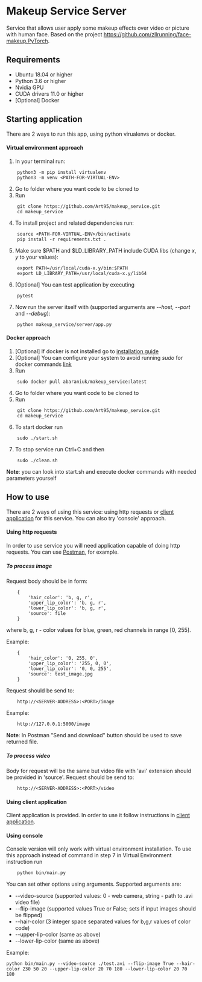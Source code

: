# Makeup Service Server
Service that allows user apply some makeup effects over video or picture with human face.
Based on the project https://github.com/zllrunning/face-makeup.PyTorch.

## Requirements
* Ubuntu 18.04 or higher
* Python 3.6 or higher
* Nvidia GPU
* CUDA drivers 11.0 or higher
* [Optional] Docker

## Starting application
There are 2 ways to run this app, using python virualenvs or docker.

#### Virtual environment approach
1. In your terminal run:
```
    python3 -m pip install virtualenv
    python3 -m venv <PATH-FOR-VIRTUAL-ENV>
```
2. Go to folder where you want code to be cloned to
3. Run 
```
    git clone https://github.com/Art95/makeup_service.git
    cd makeup_service
```
4. To install project and related dependencies run:
```
    source <PATH-FOR-VIRTUAL-ENV>/bin/activate
    pip install -r requirements.txt .
```
5. Make sure $PATH and $LD_LIBRARY_PATH include CUDA libs (change *x*, *y* to your values):
```
    export PATH=/usr/local/cuda-x.y/bin:$PATH
    export LD_LIBRARY_PATH=/usr/local/cuda-x.y/lib64
```
6. [Optional] You can test application by executing
```
    pytest
```
7. Now run the server itself with (supported arguments are *--host*, *--port* and *--debug*):
```
    python makeup_service/server/app.py
```

#### Docker approach
1. [Optional] If docker is not installed go to [installation guide](https://docs.docker.com/engine/install/ubuntu/)
2. [Optional] You can configure your system to avoid running *sudo* for docker commands [link](https://docs.docker.com/engine/install/linux-postinstall/)
3. Run
```
    sudo docker pull abaraniuk/makeup_service:latest
```
4. Go to folder where you want code to be cloned to
5. Run 
```
    git clone https://github.com/Art95/makeup_service.git
    cd makeup_service
```
6. To start docker run
```
    sudo ./start.sh
```
7. To stop service run Ctrl+C and then
```
    sudo ./clean.sh
```

__Note__: you can look into start.sh and execute docker commands with needed parameters yourself

## How to use
There are 2 ways of using this service: using http requests or [client application](https://github.com/Art95/makeup_service_client) for this service.
You can also try 'console' approach.

#### Using http requests
In order to use service you will need application capable of doing http requests. You can use [Postman](https://www.postman.com/), for example.

##### To process image
Request body should be in form:
```
    {
        'hair_color': 'b, g, r',
        'upper_lip_color': 'b, g, r',
        'lower_lip_color': 'b, g, r',
        'source': file
    }
```
where b, g, r - color values for blue, green, red channels in range [0, 255].

Example:
```
    {
        'hair_color': '0, 255, 0',
        'upper_lip_color': '255, 0, 0',
        'lower_lip_color': '0, 0, 255',
        'source': test_image.jpg
    }
```

Request should be send to:
```
    http://<SERVER-ADDRESS>:<PORT>/image
```
   Example:
```
    http://127.0.0.1:5000/image
```

__Note__: In Postman "Send and download" button should be used to save returned file.

##### To process video
Body for request will be the same but video file with 'avi' extension should be provided in 'source'.
Request should be send to:
```
    http://<SERVER-ADDRESS>:<PORT>/video
```

#### Using client application
Client application is provided. In order to use it follow instructions in [client application](https://github.com/Art95/makeup_service_client).

#### Using console
Console version will only work with virtual environment installation.
To use this approach instead of command in step 7 in Virtual Environment instruction run
```
    python bin/main.py
```
You can set other options using arguments. Supported arguments are:
* --video-source (supported values: 0 - web camera, string - path to .avi video file)
* --flip-image (supported values True or False; sets if input images should be flipped)
* --hair-color (3 integer space separated values for b,g,r values of color code)
* --upper-lip-color (same as above)
* --lower-lip-color (same as above)

Example:
```
python bin/main.py --video-source ./test.avi --flip-image True --hair-color 230 50 20 --upper-lip-color 20 70 180 --lower-lip-color 20 70 180
```
